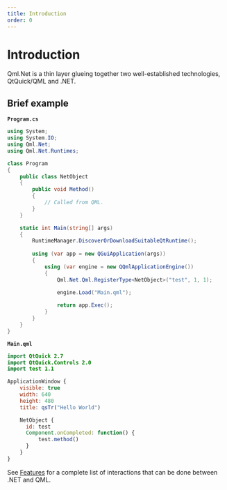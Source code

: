 ```yaml
---
title: Introduction
order: 0
---
```

# Introduction

Qml.Net is a thin layer glueing together two well-established technologies, QtQuick/QML and .NET.

## Brief example

**```Program.cs```**
```csharp
using System;
using System.IO;
using Qml.Net;
using Qml.Net.Runtimes;

class Program
{
    public class NetObject
    {
        public void Method()
        {
            // Called from QML.
        }
    }

    static int Main(string[] args)
    {
        RuntimeManager.DiscoverOrDownloadSuitableQtRuntime();
        
        using (var app = new QGuiApplication(args))
        {
            using (var engine = new QQmlApplicationEngine())
            {
                Qml.Net.Qml.RegisterType<NetObject>("test", 1, 1);

                engine.Load("Main.qml");
                
                return app.Exec();
            }
        }
    }
}
```

**```Main.qml```**
```qml
import QtQuick 2.7
import QtQuick.Controls 2.0
import test 1.1

ApplicationWindow {
    visible: true
    width: 640
    height: 480
    title: qsTr("Hello World")

    NetObject {
      id: test
      Component.onCompleted: function() {
          test.method()
      }
    }
}
```

See [Features](/features) for a complete list of interactions that can be done between .NET and QML.
